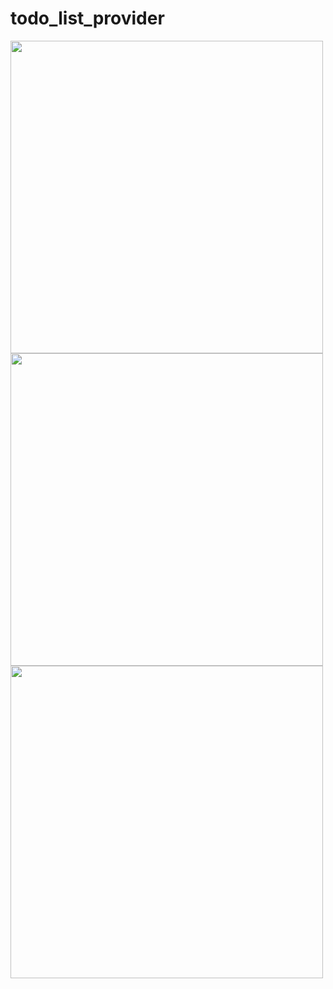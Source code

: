 # todo_list_provider

<img src="https://github.com/user-attachments/assets/a43d95ec-6a79-4b2c-ba3b-61ddaf7dbf8a" height="500">
<img src="https://github.com/user-attachments/assets/e3ebf980-a61d-4ab7-a5c2-ab4e6225a050" height="500">
<img src="https://github.com/user-attachments/assets/2d4bd7a4-45db-4e75-b763-05187f06b84c" height="500">
